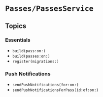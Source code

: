 # ``Passes/PassesService``

## Topics

### Essentials

- ``build(pass:on:)``
- ``build(passes:on:)``
- ``register(migrations:)``

### Push Notifications

- ``sendPushNotifications(for:on:)``
- ``sendPushNotificationsForPass(id:of:on:)``
